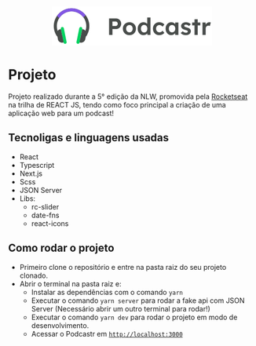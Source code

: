 <div align="center">
    <img src="public/logo.svg" alt="PODCASTR - NLW 5">
</div>

# Projeto
Projeto realizado durante a 5° edição da NLW, promovida pela [Rocketseat](https://rocketseat.com.br/) na trilha de REACT JS, tendo como foco principal a criação de uma aplicação web para um podcast!

## Tecnoligas e linguagens usadas

- React
- Typescript
- Next.js
- Scss
- JSON Server
- Libs:
  - rc-slider
  - date-fns
  - react-icons

## Como rodar o projeto 

- Primeiro clone o repositório e entre na pasta raiz do seu projeto clonado. 
- Abrir o terminal na pasta raiz e:
  - Instalar as dependências com o comando `yarn`
  - Executar o comando `yarn server` para rodar a fake api com JSON Server (Necessário abrir um outro terminal para rodar!)
  - Executar o comando `yarn dev` para rodar o projeto em modo de desenvolvimento.
  - Acessar o Podcastr em [`http://localhost:3000`](http://localhost:3000)